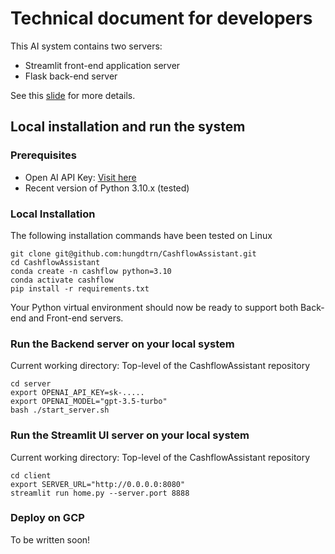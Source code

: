 # Technical document for developers

This AI system contains two servers: 
- Streamlit front-end application server
- Flask back-end server

See this [slide](https://docs.google.com/presentation/d/14ksVlbg3tV1rETHpiqgD1U41WMcqrPBvExYm-WMfSF4/edit?usp=drivesdk) for more details.
## Local installation and run the system

### Prerequisites
- Open AI API Key: [Visit here](https://platform.openai.com/api-keys)
- Recent version of Python 3.10.x (tested)

### Local Installation 
The following installation commands have been tested on Linux 
```
git clone git@github.com:hungdtrn/CashflowAssistant.git
cd CashflowAssistant
conda create -n cashflow python=3.10
conda activate cashflow
pip install -r requirements.txt
```

Your Python virtual environment should now be ready to support both Back-end and Front-end servers.

### Run the Backend server on your local system

Current working directory: Top-level of the CashflowAssistant repository
```
cd server
export OPENAI_API_KEY=sk-.....
export OPENAI_MODEL="gpt-3.5-turbo"
bash ./start_server.sh
```

### Run the Streamlit UI server on your local system
Current working directory: Top-level of the CashflowAssistant repository
```
cd client
export SERVER_URL="http://0.0.0.0:8080"
streamlit run home.py --server.port 8888
```

### Deploy on GCP
To be written soon!
